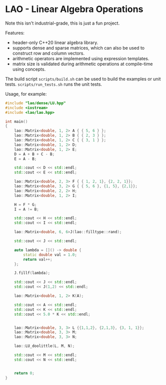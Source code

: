 LAO - Linear Algebra Operations
===

Note this isn't industrial-grade, this is just a fun project.

Features:
- header-only C++20 linear algebra library.
- supports dense and sparse matrices, which can also be used to construct row and column vectors.
- arithmetic operators are implemented using expression templates.
- matrix size is validated during arithmetic operations at compile-time using concepts.

The build script `scripts/build.sh` can be used to build the examples or unit tests. `scripts/run_tests.sh` runs the unit tests.

Usage, for example:

```cpp
#include "lao/dense/LU.hpp"
#include <iostream>
#include <lao/lao.hpp>

int main()
{
    lao::Matrix<double, 1, 2> A { { 5, 6 } };
    lao::Matrix<double, 1, 2> B { { 2, 3 } };
    lao::Matrix<double, 1, 2> C { { 3, 1 } };
    lao::Matrix<double, 1, 2> D;
    lao::Matrix<double, 1, 2> E;
    D = A + B + C - B;
    E = A - B;

    std::cout << D << std::endl;
    std::cout << E << std::endl;

    lao::Matrix<double, 2, 3> F { { 1, 2, 1}, {2, 2, 1}};
    lao::Matrix<double, 3, 2> G { { 5, 6 }, {1, 5}, {2,1}};
    lao::Matrix<double, 2, 2> H;
    lao::Matrix<double, 1, 2> I;

    H = F * G;
    I = A != B;

    std::cout << H << std::endl;
    std::cout << I << std::endl;

    lao::Matrix<double, 6, 6>J(lao::filltype::rand);

    std::cout << J << std::endl;

    auto lambda = []() -> double {
        static double val = 1.0;
        return val++;
    };

    J.fillf(lambda);

    std::cout << J << std::endl;
    std::cout << J(1,2) << std::endl;

    lao::Matrix<double, 1, 2> K(A);

    std::cout << A << std::endl;
    std::cout << K << std::endl;
    std::cout << 5.0 * K << std::endl;


    lao::Matrix<double, 3, 3> L {{1,1,2}, {2,1,3}, {3, 1, 1}};
    lao::Matrix<double, 3, 3> M;
    lao::Matrix<double, 3, 3> N;

    lao::LU_doolittle(L, M, N);

    std::cout << M << std::endl;
    std::cout << N << std::endl;


    return 0;
}
```